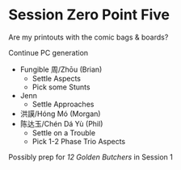 # Session Zero Point Five

Are my printouts with the comic bags & boards?

Continue PC generation
- Fungible 周/Zhōu (Brian)
  - Settle Aspects
  - Pick some Stunts
- Jenn
  - Settle Approaches
- 洪謨/Hóng Mó (Morgan)
- 陈达玉/Chén Dá Yù (Phil)
  - Settle on a Trouble
  - Pick 1-2 Phase Trio Aspects

Possibly prep for _12 Golden Butchers_ in Session 1
